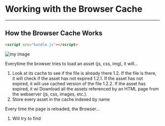 # Working with the Browser Cache

---

## How the Browser Cache Works

```html
<script src="bundle.js"></script>
```

![my image](img/browser-cache-retrieval.jpg)

Everytime the browser tries to load an asset (js, css, img), it will...

1. Look at its cache to see if the file is already there
1.2. If the file is there, it will check if the asset has not expired
1.2.1. If the asset has not expired, it will use cached version of the file
1.2.2. If the asset has expired, it wi
Download all the assets referenced by an HTML page from the webserver (js, css, images, etc.).
2. Store every asset in the cache indexed by name

Every time the page is reloaded, the Browser...

1. Will try to find 